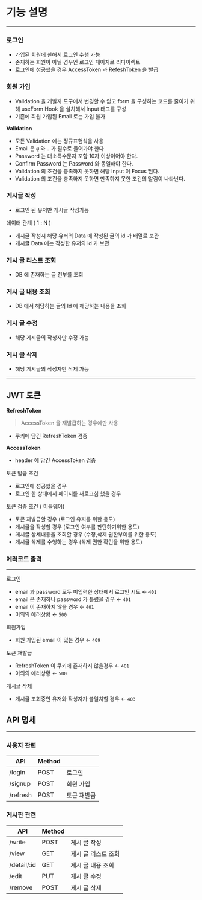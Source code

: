 # 기능 설명

---

### 로그인

- 가입된 회원에 한해서 로그인 수행 가능
- 존재하는 회원이 아닐 경우엔 로그인 페이지로 리다이렉트
- 로그인에 성공했을 경우 AccessToken 과 RefeshToken 을 발급

### 회원 가입

- Validation 을 개발자 도구에서 변경할 수 없고 form 을 구성하는 코드를 줄이기 위해
 useForm Hook 을 설치해서 Input 태그를 구성
- 기존에 회원 가입된 Email 로는 가입 불가

**Validation**

- 모든 Validation 에는 정규표현식을 사용
- Email 은 `@` 와 `.` 가 필수로 들어가야 한다
- Password 는 대소특수문자 포함 10자 이상이어야 한다.
- Confirm Password 는 Password 와 동일해야 한다.
- Validation 의 조건을 충족하지 못하면 해당 Input 이 Focus 된다.
- Validation 의 조건을 충족하지 못하면 만족하지 못한 조건의 알림이 나타난다.

### 게시글 작성

- 로그인 된 유저만 게시글 작성가능

데이터 관계 ( 1 : N )

- 게시글 작성시 해당 유저의 Data 에 작성된 글의 id 가 배열로 보관
- 게시글 Data 에는 작성한 유저의 id 가 보관

### 게시 글 리스트 조회

- DB 에 존재하는 글 전부를 조회

### 게시 글 내용 조회

- DB 에서 해당하는 글의 Id 에 해당하는 내용을 조회

### 게시 글 수정

- 해당 게시글의 작성자만 수정 가능

### 게시 글 삭제

- 해당 게시글의 작성자만 삭제 가능

---

## JWT 토큰

**RefreshToken**

> AccessToken 을 재발급하는 경우에만 사용
> 
- 쿠키에 담긴 RefreshToken 검증

**AccessToken**

- header 에 담긴 AccessToken 검증

토큰 발급 조건

- 로그인에 성공했을 경우
- 로그인 한 상태에서 페이지를 새로고침 했을 경우

토큰 검증 조건 ( 미들웨어)

- 토큰 재발급할 경우 (로그인 유지를 위한 용도)
- 게시글을 작성할 경우 (로그인 여부를 판단하기위한 용도)
- 게시글 상세내용을 조회할 경우 (수정,삭제 권한부여를 위한 용도)
- 게시글 삭제를 수행하는 경우 (삭제 권한 확인을 위한 용도)

### 에러코드 출력

---

로그인

- email 과 password 모두 미입력한 상태에서 로그인 시도 ← `401`
- email 은 존재하나 password 가 틀렸을 경우 ← `401`
- email 이 존재하지 않을 경우 ← `401`
- 이외의 에러상황 ← `500`

회원가입

- 회원 가입된 email 이 있는 경우 ← `409`

토큰 재발급

- RefreshToken 이 쿠키에 존재하지 않을경우 ← `401`
- 이외의 에러상황 ← `500`

게시글 삭제

- 게시글 조회중인 유저와 작성자가 불일치할 경우 ← `403`

## API 명세

---

### 사용자 관련

| API | Method |  |
| --- | --- | --- |
| /login | POST | 로그인 |
| /signup | POST | 회원 가입 |
| /refresh | POST | 토큰 재발급 |

### 게시판 관련

| API | Method |  |
| --- | --- | --- |
| /write | POST | 게시 글 작성 |
| /view | GET | 게시 글 리스트 조회 |
| /detail/:id | GET | 게시 글 내용 조회 |
| /edit | PUT | 게시 글 수정 |
| /remove | POST | 게시 글 삭제 |
